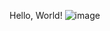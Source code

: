 Hello, World!
![image](https://github.com/ItsStressful/cse15l-lab-reports/assets/130017247/652eaf43-0aad-4a28-9ea8-65b6fe3d6a85)
